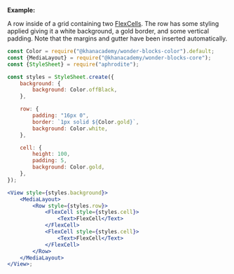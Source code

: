 **Example:**

A row inside of a grid containing two [FlexCells](#flexcell). The row has some styling applied giving it a white background, a gold border, and some vertical padding. Note that the margins and gutter have been inserted automatically.

```jsx
const Color = require("@khanacademy/wonder-blocks-color").default;
const {MediaLayout} = require("@khanacademy/wonder-blocks-core");
const {StyleSheet} = require("aphrodite");

const styles = StyleSheet.create({
	background: {
		background: Color.offBlack,
	},

	row: {
		padding: "16px 0",
		border: `1px solid ${Color.gold}`,
		background: Color.white,
	},

	cell: {
		height: 100,
		padding: 5,
		background: Color.gold,
	},
});

<View style={styles.background}>
	<MediaLayout>
		<Row style={styles.row}>
			<FlexCell style={styles.cell}>
				<Text>FlexCell</Text>
			</FlexCell>
			<FlexCell style={styles.cell}>
				<Text>FlexCell</Text>
			</FlexCell>
		</Row>
	</MediaLayout>
</View>;
```

